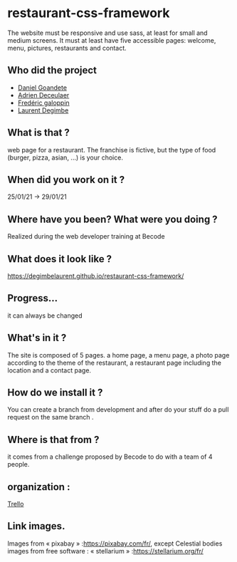# restaurant-css-framework

The website must be responsive and use sass, at least for small and medium screens. It must at least have five accessible pages: welcome, menu, pictures, restaurants and contact.

## Who did the project 

* [Daniel Goandete](https://github.com/DanielGoandete)
* [Adrien Deceulaer](https://github.com/DeceulaerAdrien)
* [Fredéric galoppin](https://github.com/fredgaloppin)
* [Laurent Degimbe](https://github.com/DegimbeLaurent)

## What is that ?
web page for a restaurant. The franchise is fictive, but the type of food (burger, pizza, asian, ...) is your choice.

## When did you work on it ?
25/01/21 -> 29/01/21


## Where have you been? What were you doing ?
Realized during the web developer training at Becode

## What does it look like ?
https://degimbelaurent.github.io/restaurant-css-framework/
## Progress…
it can always be changed
## What's in it ?
The site is composed of 5 pages. a home page, a menu page, a photo page according to the theme of the restaurant, a restaurant page including the location and a contact page.
## How do we install it ?
You can create a branch from development and after do your stuff do a pull request on the same branch .
## Where is that from ?
it comes from a challenge proposed by Becode to do with a team of 4 people.
## organization :
[Trello](https://trello.com/b/Jh0jxfuH/becode-projet-restaurant)
## Link images.
Images from « pixabay » :https://pixabay.com/fr/,
except Celestial bodies images from free software : « stellarium » :https://stellarium.org/fr/
